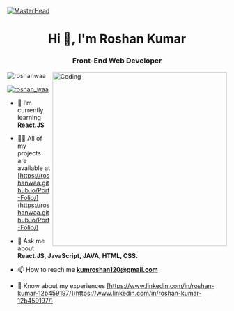 [![MasterHead](https://www.trio.dev/hubfs/Imported_Blog_Media/dbc631c76245baabe08c31d016a94de2-2.jpg)](https://www.linkedin.com/in/roshanwaa/)
<h1 align="center">Hi 👋, I'm Roshan Kumar</h1>
<h3 align="center">Front-End Web Developer</h3>
 <img align="right" alt="Coding" width="400" src="https://cdn.dribbble.com/users/1162077/screenshots/3848914/programmer.gif" />

<p align="left"> <img src="https://komarev.com/ghpvc/?username=roshanwaa&label=Profile%20views&color=0e75b6&style=flat" alt="roshanwaa" /> </p>

<p align="left"> <a href="https://twitter.com/roshan_waa" target="blank"><img src="https://img.shields.io/twitter/follow/roshan_waa?logo=twitter&style=for-the-badge" alt="roshan_waa" /></a> </p>

- 🌱 I’m currently learning **React.JS**

- 👨‍💻 All of my projects are available at [https://roshanwaa.github.io/Port-Folio/](https://roshanwaa.github.io/Port-Folio/)

- 💬 Ask me about **React.JS, JavaScript, JAVA, HTML, CSS.**

- 📫 How to reach me **kumroshan120@gmail.com**

- 📄 Know about my experiences [https://www.linkedin.com/in/roshan-kumar-12b459197/](https://www.linkedin.com/in/roshan-kumar-12b459197/)
